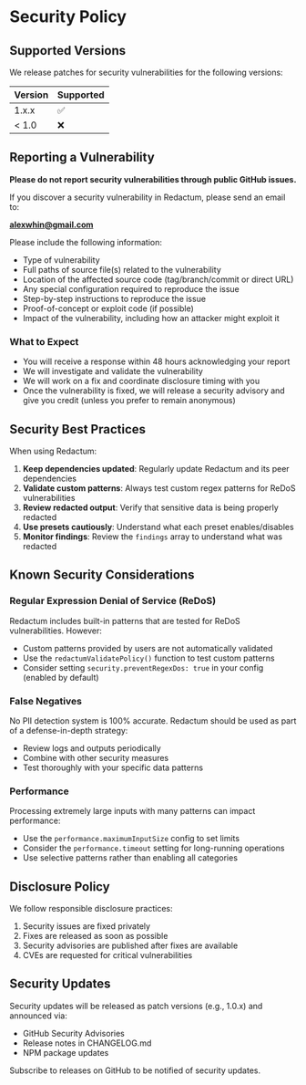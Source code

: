 # Security Policy

## Supported Versions

We release patches for security vulnerabilities for the following versions:

| Version | Supported          |
| ------- | ------------------ |
| 1.x.x   | :white_check_mark: |
| < 1.0   | :x:                |

## Reporting a Vulnerability

**Please do not report security vulnerabilities through public GitHub issues.**

If you discover a security vulnerability in Redactum, please send an email to:

**alexwhin@gmail.com**

Please include the following information:

- Type of vulnerability
- Full paths of source file(s) related to the vulnerability
- Location of the affected source code (tag/branch/commit or direct URL)
- Any special configuration required to reproduce the issue
- Step-by-step instructions to reproduce the issue
- Proof-of-concept or exploit code (if possible)
- Impact of the vulnerability, including how an attacker might exploit it

### What to Expect

- You will receive a response within 48 hours acknowledging your report
- We will investigate and validate the vulnerability
- We will work on a fix and coordinate disclosure timing with you
- Once the vulnerability is fixed, we will release a security advisory and give you credit (unless you prefer to remain anonymous)

## Security Best Practices

When using Redactum:

1. **Keep dependencies updated**: Regularly update Redactum and its peer dependencies
2. **Validate custom patterns**: Always test custom regex patterns for ReDoS vulnerabilities
3. **Review redacted output**: Verify that sensitive data is being properly redacted
4. **Use presets cautiously**: Understand what each preset enables/disables
5. **Monitor findings**: Review the `findings` array to understand what was redacted

## Known Security Considerations

### Regular Expression Denial of Service (ReDoS)

Redactum includes built-in patterns that are tested for ReDoS vulnerabilities. However:

- Custom patterns provided by users are not automatically validated
- Use the `redactumValidatePolicy()` function to test custom patterns
- Consider setting `security.preventRegexDos: true` in your config (enabled by default)

### False Negatives

No PII detection system is 100% accurate. Redactum should be used as part of a defense-in-depth strategy:

- Review logs and outputs periodically
- Combine with other security measures
- Test thoroughly with your specific data patterns

### Performance

Processing extremely large inputs with many patterns can impact performance:

- Use the `performance.maximumInputSize` config to set limits
- Consider the `performance.timeout` setting for long-running operations
- Use selective patterns rather than enabling all categories

## Disclosure Policy

We follow responsible disclosure practices:

1. Security issues are fixed privately
2. Fixes are released as soon as possible
3. Security advisories are published after fixes are available
4. CVEs are requested for critical vulnerabilities

## Security Updates

Security updates will be released as patch versions (e.g., 1.0.x) and announced via:

- GitHub Security Advisories
- Release notes in CHANGELOG.md
- NPM package updates

Subscribe to releases on GitHub to be notified of security updates.
